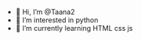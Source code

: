 - 👋 Hi, I’m @Taana2
- 👀 I’m interested in python
- 🌱 I’m currently learning HTML css js

<!---
Taana2/Taana2 is a ✨ special ✨ repository because its `README.md` (this file) appears on your GitHub profile.
You can click the Preview link to take a look at your changes.
--->

